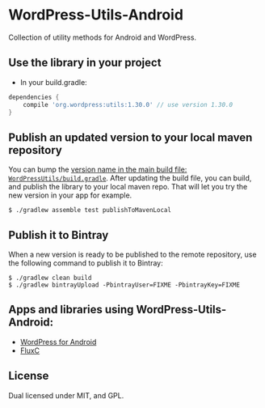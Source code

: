 # WordPress-Utils-Android

Collection of utility methods for Android and WordPress.

## Use the library in your project

* In your build.gradle:
```groovy
dependencies {
    compile 'org.wordpress:utils:1.30.0' // use version 1.30.0
}
```

## Publish an updated version to your local maven repository

You can bump the [version name in the main build file: `WordPressUtils/build.gradle`][1]. After updating the build file, you can build, and publish the library to your local maven repo. That will let you try the new version in your app for example.

```shell
$ ./gradlew assemble test publishToMavenLocal
```

## Publish it to Bintray

When a new version is ready to be published to the remote repository, use the following command to publish it to Bintray:

```shell
$ ./gradlew clean build
$ ./gradlew bintrayUpload -PbintrayUser=FIXME -PbintrayKey=FIXME
```

## Apps and libraries using WordPress-Utils-Android:

- [WordPress for Android][2]
- [FluxC][3]

## License
Dual licensed under MIT, and GPL.

[1]: https://github.com/wordpress-mobile/WordPress-Utils-Android/blob/a9fbe8e6597d44055ec2180dbf45aecbfc332a20/WordPressUtils/build.gradle#L37
[2]: https://github.com/wordpress-mobile/WordPress-Android
[3]: https://github.com/wordpress-mobile/WordPress-FluxC-Android
